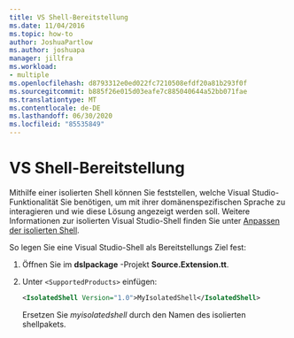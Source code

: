 ```yaml
---
title: VS Shell-Bereitstellung
ms.date: 11/04/2016
ms.topic: how-to
author: JoshuaPartlow
ms.author: joshuapa
manager: jillfra
ms.workload:
- multiple
ms.openlocfilehash: d8793312e0ed022fc7210508efdf20a81b293f0f
ms.sourcegitcommit: b885f26e015d03eafe7c885040644a52bb071fae
ms.translationtype: MT
ms.contentlocale: de-DE
ms.lasthandoff: 06/30/2020
ms.locfileid: "85535849"
---
```

# <a name="vs-shell-deployment"></a>VS Shell-Bereitstellung

Mithilfe einer isolierten Shell können Sie feststellen, welche Visual Studio-Funktionalität Sie benötigen, um mit ihrer domänenspezifischen Sprache zu interagieren und wie diese Lösung angezeigt werden soll. Weitere Informationen zur isolierten Visual Studio-Shell finden Sie unter [Anpassen der isolierten Shell](https://docs.microsoft.com/visualstudio/extensibility/customizing-the-isolated-shell).

So legen Sie eine Visual Studio-Shell als Bereitstellungs Ziel fest:

1. Öffnen Sie im **dslpackage** -Projekt **Source.Extension.tt**.

2. Unter `<SupportedProducts>` einfügen:

   ```xml
   <IsolatedShell Version="1.0">MyIsolatedShell</IsolatedShell>
   ```

   Ersetzen Sie *myisolatedshell* durch den Namen des isolierten shellpakets.
